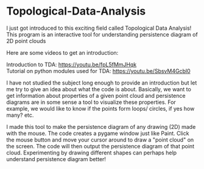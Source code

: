 # Topological-Data-Analysis

I just got introduced to this exciting field called Topological Data Analysis! This program is an interactive tool for understanding persistence diagram of 2D point clouds

Here are some videos to get an introduction:

Introduction to TDA: https://youtu.be/fpL5fMmJHqk  
Tutorial on python modules used for TDA: https://youtu.be/SbsvM4Gcbl0

I have not studied the subject long enough to provide an introduction but let me try to give an idea about what the code is about.
Basically, we want to get information about properties of a given point cloud and persistence diagrams are in some sense a tool to visualize these properties. For example, we would like to know if the points form loops/ circles, if yes how many? etc.

I made this tool to make the persistence diagram of any drawing (2D) made with the mouse. The code creates a pygame window just like Paint. Click the mouse button and move your cursor around to draw a "point cloud" on the screen. The code will then output the persistence diagram of that point cloud. Experimenting by drawing different shapes can perhaps help understand persistence diagram better! 
